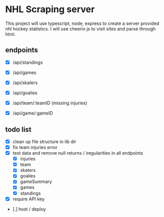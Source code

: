# NHL Scraping server

This project will use typescript, node, express to create a server provided nhl hockey statistics. I will use cheerio js to visit sites and parse through html.

## endpoints

- [x] /api/standings 
- [x] /api/games 
- [x] /api/skaters 
- [x] /api/goalies 
- [x] /api/team/:teamID (missing injuries) 
- [x] /api/game/:gameID 


## todo list 

- [x] clean up file structure in lib dir
- [x] fix team injuries error
- [x] test data and remove null returns / iregularities in all endpoints
  - [x] injuries
  - [x] team
  - [x] skaters
  - [x] goalies
  - [x] gameSummary
  - [x] games
  - [x] standings
- [x] require API key
- [.] host / deploy

